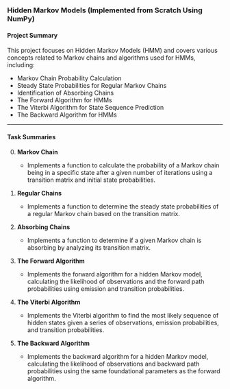 ### Hidden Markov Models (Implemented from Scratch Using NumPy)

#### Project Summary

This project focuses on Hidden Markov Models (HMM) and covers various concepts related to Markov chains and algorithms used for HMMs, including:

- Markov Chain Probability Calculation
- Steady State Probabilities for Regular Markov Chains
- Identification of Absorbing Chains
- The Forward Algorithm for HMMs
- The Viterbi Algorithm for State Sequence Prediction
- The Backward Algorithm for HMMs

---

#### Task Summaries

0. **Markov Chain**
    - Implements a function to calculate the probability of a Markov chain being in a specific state after a given number of iterations using a transition matrix and initial state probabilities.

1. **Regular Chains**
    - Implements a function to determine the steady state probabilities of a regular Markov chain based on the transition matrix.

2. **Absorbing Chains**
    - Implements a function to determine if a given Markov chain is absorbing by analyzing its transition matrix.

3. **The Forward Algorithm**
    - Implements the forward algorithm for a hidden Markov model, calculating the likelihood of observations and the forward path probabilities using emission and transition probabilities.

4. **The Viterbi Algorithm**
    - Implements the Viterbi algorithm to find the most likely sequence of hidden states given a series of observations, emission probabilities, and transition probabilities.

5. **The Backward Algorithm**
    - Implements the backward algorithm for a hidden Markov model, calculating the likelihood of observations and backward path probabilities using the same foundational parameters as the forward algorithm.
